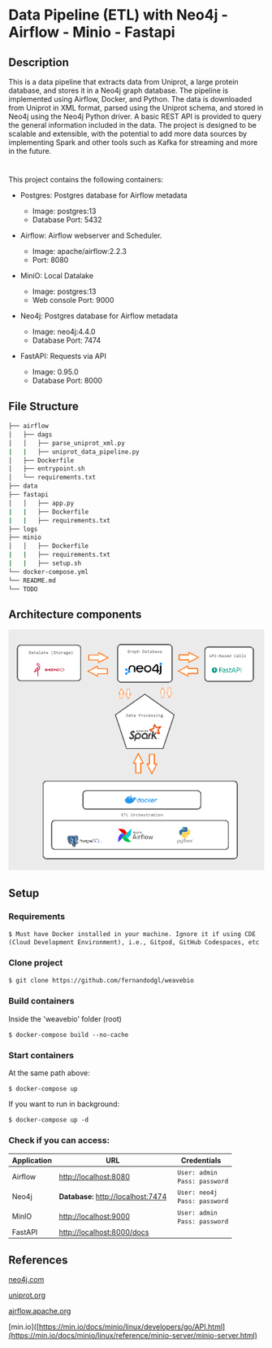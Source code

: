 
# Data Pipeline (ETL) with Neo4j - Airflow - Minio - Fastapi 



## Description

This is a data pipeline that extracts data from Uniprot, a large protein database, and stores it in a Neo4j graph database. The pipeline is implemented using Airflow, Docker, and Python. The data is downloaded from Uniprot in XML format, parsed using the Uniprot schema, and stored in Neo4j using the Neo4j Python driver. A basic REST API is provided to query the general information included in the data. The project is designed to be scalable and extensible, with the potential to add more data sources by implementing Spark and other tools such as Kafka for streaming and more in the future.

#

This project contains the following containers:

* Postgres: Postgres database for Airflow metadata 
    * Image: postgres:13
    * Database Port: 5432

* Airflow: Airflow webserver and Scheduler.
    * Image: apache/airflow:2.2.3
    * Port: 8080

* MiniO: Local Datalake
    * Image: postgres:13
    * Web console Port: 9000

* Neo4j: Postgres database for Airflow metadata 
    * Image: neo4j:4.4.0
    * Database Port: 7474

* FastAPI: Requests via API
    * Image: 0.95.0
    * Database Port: 8000

## File Structure

```bash
├── airflow
│   ├── dags
│   │   ├── parse_uniprot_xml.py
|   |   ├── uniprot_data_pipeline.py
│   ├── Dockerfile
│   ├── entrypoint.sh
│   └── requirements.txt
├── data
├── fastapi
│   │   ├── app.py
|   |   ├── Dockerfile
|   |   ├── requirements.txt
├── logs
├── minio
│   │   ├── Dockerfile
|   |   ├── requirements.txt
|   |   ├── setup.sh
└── docker-compose.yml
└── README.md
└── TODO
```

## Architecture components

![Screenshot](architecture_small.png)

## Setup

### Requirements
    
    $ Must have Docker installed in your machine. Ignore it if using CDE (Cloud Development Environment), i.e., Gitpod, GitHub Codespaces, etc

### Clone project

    $ git clone https://github.com/fernandodgl/weavebio

### Build containers

Inside the 'weavebio' folder (root)

    $ docker-compose build --no-cache

### Start containers

At the same path above:

    $ docker-compose up

If you want to run in background:

    $ docker-compose up -d

### Check if you can access:

|        Application        |URL                          |Credentials                         |
|----------------|-------------------------------|-----------------------------|
|Airflow| [http://localhost:8080](http://localhost:8080) | ``` User: admin``` <br> ``` Pass: password``` |         |
|Neo4j| **Database:** [http://localhost:7474](http://localhost:7474) | ``` User: neo4j``` <br> ``` Pass: password``` |         |
|MinIO| [http://localhost:9000](http://localhost:9000) | ``` User: admin``` <br> ``` Pass: password``` |           |
|FastAPI | [http://localhost:8000/docs](http://localhost:8000/docs)|  |         |
  

## References

[neo4j.com](https://neo4j.com/docs/ogm-manual/current/reference/)

[uniprot.org](https://www.uniprot.org/help/technical)

[airflow.apache.org](https://airflow.apache.org/docs/apache-airflow/stable/)

[min.io]([https://min.io/docs/minio/linux/developers/go/API.html](https://min.io/docs/minio/linux/reference/minio-server/minio-server.html)

